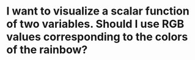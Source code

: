 # I want to visualize a scalar function of two variables. Should I use RGB values corresponding to the colors of the rainbow?

